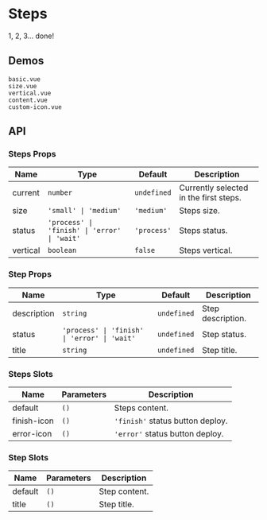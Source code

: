 # Steps

<!--single-column-->

1, 2, 3... done!

## Demos

```demo
basic.vue
size.vue
vertical.vue
content.vue
custom-icon.vue
```

## API

### Steps Props

| Name | Type | Default | Description |
| --- | --- | --- | --- |
| current | `number` | `undefined` | Currently selected in the first steps. |
| size | `'small' \| 'medium'` | `'medium'` | Steps size. |
| status | `'process' \| 'finish' \| 'error' \| 'wait'` | `'process'` | Steps status. |
| vertical | `boolean` | `false` | Steps vertical. |

### Step Props

| Name | Type | Default | Description |
| --- | --- | --- | --- |
| description | `string` | `undefined` | Step description. |
| status | `'process' \| 'finish' \| 'error' \| 'wait'` | `undefined` | Step status. |
| title | `string` | `undefined` | Step title. |

### Steps Slots

| Name        | Parameters | Description                      |
| ----------- | ---------- | -------------------------------- |
| default     | `()`       | Steps content.                   |
| finish-icon | `()`       | `'finish'` status button deploy. |
| error-icon  | `()`       | `'error'` status button deploy.  |

### Step Slots

| Name    | Parameters | Description   |
| ------- | ---------- | ------------- |
| default | `()`       | Step content. |
| title   | `()`       | Step title.   |

